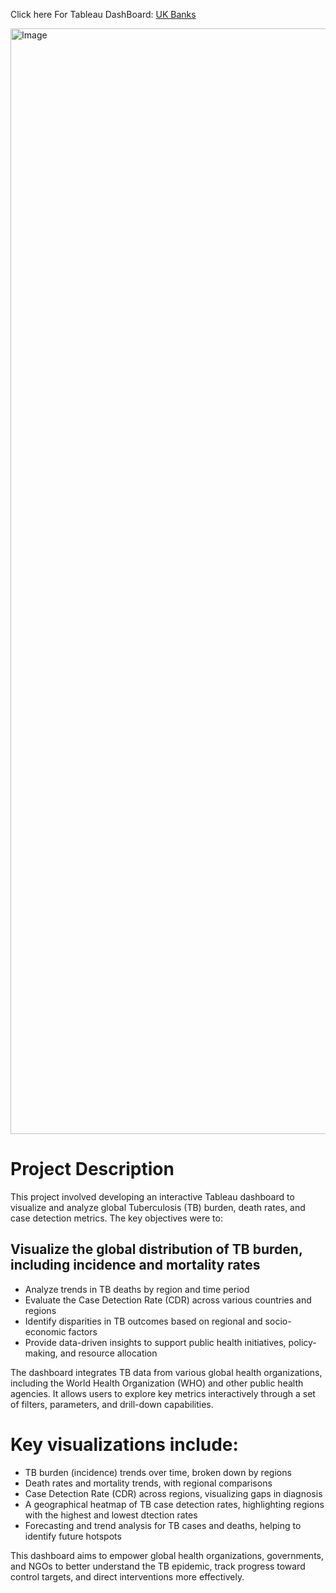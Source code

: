 Click here For Tableau DashBoard: [UK Banks](https://public.tableau.com/app/profile/ivan.mu6616/viz/UK-Banks_17374034969010/Dashboard1)

<img width="1769" alt="Image" src="https://github.com/user-attachments/assets/c9497a63-33e6-43ed-b472-71815a001271" />

# Project Description

This project involved developing an interactive Tableau dashboard to visualize and analyze global Tuberculosis (TB) burden, death rates, and case detection metrics. The key objectives were to:

## Visualize the global distribution of TB burden, including incidence and mortality rates
- Analyze trends in TB deaths by region and time period
- Evaluate the Case Detection Rate (CDR) across various countries and regions
- Identify disparities in TB outcomes based on regional and socio-economic factors
- Provide data-driven insights to support public health initiatives, policy-making, and resource allocation

The dashboard integrates TB data from various global health organizations, including the World Health Organization (WHO) and other public health agencies. It allows users to explore key metrics interactively through a set of filters, parameters, and drill-down capabilities.

# Key visualizations include:
-  TB burden (incidence) trends over time, broken down by regions
-  Death rates and mortality trends, with regional comparisons
-  Case Detection Rate (CDR) across regions, visualizing gaps in diagnosis
-  A geographical heatmap of TB case detection rates, highlighting regions with the highest and lowest dtection rates
-  Forecasting and trend analysis for TB cases and deaths, helping to identify future hotspots

This dashboard aims to empower global health organizations, governments, and NGOs to better understand the TB epidemic, track progress toward control targets, and direct interventions more effectively.
